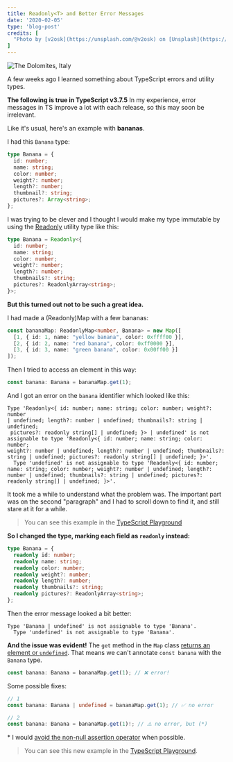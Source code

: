 ```yaml
---
title: Readonly<T> and Better Error Messages
date: '2020-02-05'
type: 'blog-post'
credits: [
  "Photo by [v2osk](https://unsplash.com/@v2osk) on [Unsplash](https://unsplash.com/s/photos/dolomites)"
]
---
```


![The Dolomites, Italy](https://images.unsplash.com/photo-1499336315816-097655dcfbda?ixlib=rb-1.2.1&ixid=eyJhcHBfaWQiOjEyMDd9&auto=format&fit=crop&w=2110&q=80)

A few weeks ago I learned something about TypeScript errors and utility types.

**The following is true in TypeScript v3.7.5** In my experience, error messages in TS improve a lot with each release, so this may soon be irrelevant.

Like it's usual, here's an example with **bananas**.

I had this `Banana` type:

```ts
type Banana = {
  id: number;
  name: string;
  color: number;
  weight?: number;
  length?: number;
  thumbnail?: string;
  pictures?: Array<string>;
};
```

I was trying to be clever and I thought I would make my type immutable by using the [Readonly<T>](https://www.typescriptlang.org/docs/handbook/utility-types.html#readonlyt) utility type like this:

```ts
type Banana = Readonly<{
  id: number;
  name: string;
  color: number;
  weight?: number;
  length?: number;
  thumbnails?: string;
  pictures?: ReadonlyArray<string>;
}>;
```

**But this turned out not to be such a great idea.**

 I had made a (Readonly)Map with a few bananas:

```ts
const bananaMap: ReadonlyMap<number, Banana> = new Map([
  [1, { id: 1, name: "yellow banana", color: 0xffff00 }],
  [2, { id: 2, name: "red banana", color: 0xff0000 }],
  [3, { id: 3, name: "green banana", color: 0x00ff00 }]
]);
```

Then I tried to access an element in this way:

```ts
const banana: Banana = bananaMap.get(1);
```

And I got an error on the `banana` identifier which looked like this:

```
Type 'Readonly<{ id: number; name: string; color: number; weight?: number 
| undefined; length?: number | undefined; thumbnails?: string | undefined;
 pictures?: readonly string[] | undefined; }> | undefined' is not 
assignable to type 'Readonly<{ id: number; name: string; color: number; 
weight?: number | undefined; length?: number | undefined; thumbnails?: 
string | undefined; pictures?: readonly string[] | undefined; }>'.
  Type 'undefined' is not assignable to type 'Readonly<{ id: number; 
name: string; color: number; weight?: number | undefined; length?: 
number | undefined; thumbnails?: string | undefined; pictures?: 
readonly string[] | undefined; }>'.
```

It took me a while to understand what the problem was. The important part was on the second "paragraph" and I had to scroll down to find it, and still stare at it for a while.

> You can see this example in the [TypeScript Playground](https://www.typescriptlang.org/play/#code/FAFwngDgpgBAQgQwHbITAvDASlBATAeyQBswAeAb2BhgEs8AuGJAVwFsAjKAJwG5rmCNlCYBnEN1pIA5vxoBjAsQLcmrTjzkwA7lFrSAFiAD8a9lz4DiUGSAOnm5zQLvmUtYqIfjJMrRFp5EBZuKC8mHHwiUgBBbm4Ech8paQA+fgBfdOBgRSRxGA5UFABZBAgI3EISMDKIMnULABp4YoRUjGYobRg6gAoAbQEBgEYWijpGGDHBYSYAIjAoYmUeopQUeZbFZVUYAAYADwAzU+P9-ZgMgF0m4YAmccmmR9mRGHnQvEK2rZgdlRMI6nC4XK63YYAZie9CY0LeC2koRsPw2CD+AL2RwuIMuN2A1wAlPxckQCutUExEGjOhTSuUAHTSKAgPojYlAA)

**So I changed the type, marking each field as `readonly` instead:**

```ts
type Banana = {
  readonly id: number;
  readonly name: string;
  readonly color: number;
  readonly weight?: number;
  readonly length?: number;
  readonly thumbnails?: string;
  readonly pictures?: ReadonlyArray<string>;
};
```

Then the error message looked a bit better:

```
Type 'Banana | undefined' is not assignable to type 'Banana'.
  Type 'undefined' is not assignable to type 'Banana'.
```

**And the issue was evident!** The `get` method in the `Map` class [returns an element or `undefined`](https://developer.mozilla.org/en-US/docs/Web/JavaScript/Reference/Global_Objects/Map/get#Return_value). That means we can't annotate `const banana` with the `Banana` type.

```ts
const banana: Banana = bananaMap.get(1); // ❌ error!
```

Some possible fixes:

```ts
// 1
const banana: Banana | undefined = bananaMap.get(1); // ✅ no error

// 2
const banana: Banana = bananaMap.get(1)!; // ⚠️ no error, but (*)
```

\* I would [avoid the non-null assertion operator](https://juliangaramendy.dev/null-checking/) when possible.

> You can see this new example in the [TypeScript Playground](https://www.typescriptlang.org/play/#code/FAFwngDgpgBAQgQwHbITAvDA3sGMBOUCAJgPZIA2YMAlsQFwxICuAtgEZT4DcuBRZStRSsojAM4h8NJAHNeeQiXJUYAY1IVS+Riw5cF-ZUJgB3KDVkALEAH5dbTjz5LBqilDkgr9po4MuAirU3o4oNBTivpLScoauwTAQNGogzIRRjABKQUIAgvj4CGAAPDEysgB8vAC+vMAaSJIw7KgoALIIENm5VJ0QJXpOADTwbQiVGExQpjD9ABQA2nyLAIyjWLQMMOtMCKKMAERgUBRas60oKIejGlo6MAAMAB4AZu+vj48wNQC6wysAEwbLaMYF7A4wQ6EYgtcY3dSabSMF7vL5fH7-FYAZhBdEYuIhYihskInjhVwQCLuyKezy+aO+f2AvwAlPVGs1LqhGIhKVNuR0ugA6WRQEDzVbsmAAehlMC4+G0wAa5GarGKnD5PLG-IAPjBmEhiFBXjIoLDMIKEP1ReLJdK5UxSArCsrVU0QDAEOJxFwQBbtSheeMBeNbWKJVKAITcWXypAuxXaIA).

